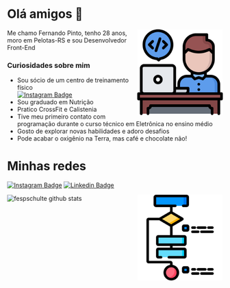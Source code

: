 # Olá amigos 👋

<img align="right" src="programmer.png" width="200"/> 

Me chamo Fernando Pinto, tenho 28 anos, moro em Pelotas-RS e sou Desenvolvedor Front-End

### Curiosidades sobre mim

- Sou sócio de um centro de treinamento físico <br/>
[![Instagram Badge](https://img.shields.io/badge/@natural.done-000000?style=flat&labelColor=000000&logo=instagram&logoColor=white&link=https://instagram.com/natural.done)](https://instagram.com/natural.done)
- Sou graduado em Nutrição
- Pratico CrossFit e Calistenia
- Tive meu primeiro contato com programação durante o curso técnico em Eletrônica no ensino médio
- Gosto de explorar novas habilidades e adoro desafios
- Pode acabar o oxigênio na Terra, mas café e chocolate não!

# Minhas redes
[![Instagram Badge](https://img.shields.io/badge/@feernandopinto-2D425E?style=flat&labelColor=2D425E&logo=instagram&logoColor=white&link=https://instagram.com/feernandopinto)](https://instagram.com/feernandopinto)
[![Linkedin Badge](https://img.shields.io/badge/Fernando%20Pinto-2D425E?style=flat&logo=Linkedin&logoColor=white&link=https://www.linkedin.com/in/feernandopinto/)](https://www.linkedin.com/in/feernandopinto/)

![fespschulte github stats](https://github-readme-stats.vercel.app/api?username=fespschulte&hide=[%22issues%22]&show_icons=true)
<img align="right" src="algorithm.png" width="200"/> 
